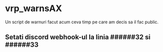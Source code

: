 # vrp_warnsAX
Un script de warnuri facut acum ceva timp pe care am decis sa il fac public.

Setati discord webhook-ul la linia ######32 si ######33
--------------------
